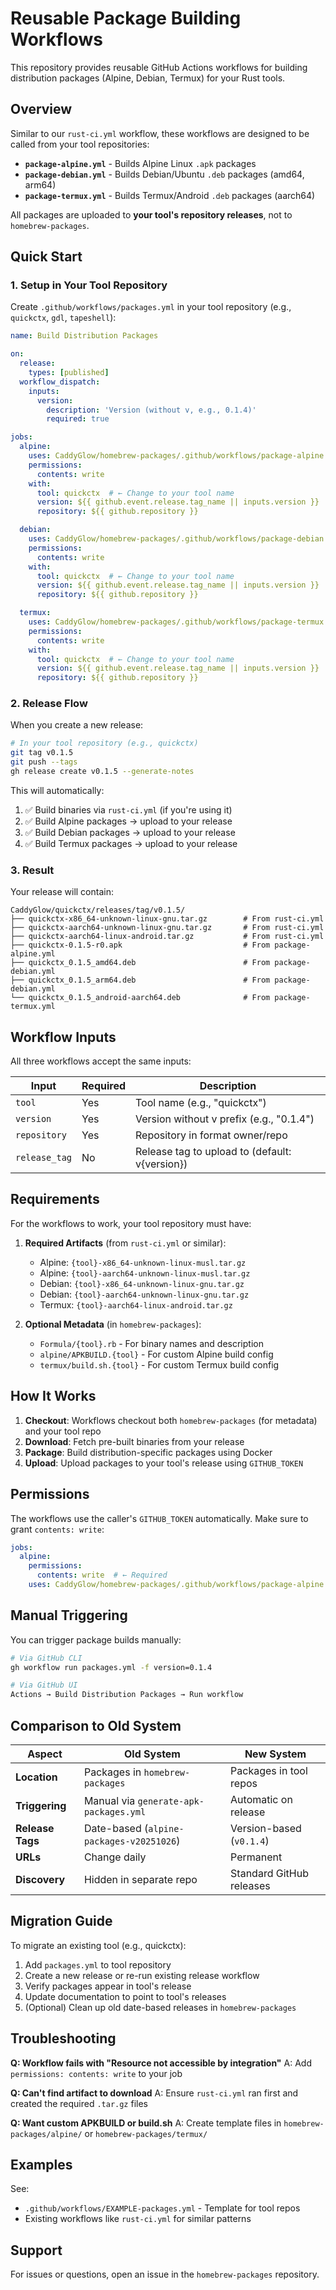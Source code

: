 # Reusable Package Building Workflows

This repository provides reusable GitHub Actions workflows for building distribution packages (Alpine, Debian, Termux) for your Rust tools.

## Overview

Similar to our `rust-ci.yml` workflow, these workflows are designed to be called from your tool repositories:

- **`package-alpine.yml`** - Builds Alpine Linux `.apk` packages
- **`package-debian.yml`** - Builds Debian/Ubuntu `.deb` packages (amd64, arm64)
- **`package-termux.yml`** - Builds Termux/Android `.deb` packages (aarch64)

All packages are uploaded to **your tool's repository releases**, not to `homebrew-packages`.

## Quick Start

### 1. Setup in Your Tool Repository

Create `.github/workflows/packages.yml` in your tool repository (e.g., `quickctx`, `gdl`, `tapeshell`):

```yaml
name: Build Distribution Packages

on:
  release:
    types: [published]
  workflow_dispatch:
    inputs:
      version:
        description: 'Version (without v, e.g., 0.1.4)'
        required: true

jobs:
  alpine:
    uses: CaddyGlow/homebrew-packages/.github/workflows/package-alpine.yml@main
    permissions:
      contents: write
    with:
      tool: quickctx  # ← Change to your tool name
      version: ${{ github.event.release.tag_name || inputs.version }}
      repository: ${{ github.repository }}

  debian:
    uses: CaddyGlow/homebrew-packages/.github/workflows/package-debian.yml@main
    permissions:
      contents: write
    with:
      tool: quickctx  # ← Change to your tool name
      version: ${{ github.event.release.tag_name || inputs.version }}
      repository: ${{ github.repository }}

  termux:
    uses: CaddyGlow/homebrew-packages/.github/workflows/package-termux.yml@main
    permissions:
      contents: write
    with:
      tool: quickctx  # ← Change to your tool name
      version: ${{ github.event.release.tag_name || inputs.version }}
      repository: ${{ github.repository }}
```

### 2. Release Flow

When you create a new release:

```bash
# In your tool repository (e.g., quickctx)
git tag v0.1.5
git push --tags
gh release create v0.1.5 --generate-notes
```

This will automatically:
1. ✅ Build binaries via `rust-ci.yml` (if you're using it)
2. ✅ Build Alpine packages → upload to your release
3. ✅ Build Debian packages → upload to your release
4. ✅ Build Termux packages → upload to your release

### 3. Result

Your release will contain:

```
CaddyGlow/quickctx/releases/tag/v0.1.5/
├── quickctx-x86_64-unknown-linux-gnu.tar.gz        # From rust-ci.yml
├── quickctx-aarch64-unknown-linux-gnu.tar.gz       # From rust-ci.yml
├── quickctx-aarch64-linux-android.tar.gz           # From rust-ci.yml
├── quickctx-0.1.5-r0.apk                           # From package-alpine.yml
├── quickctx_0.1.5_amd64.deb                        # From package-debian.yml
├── quickctx_0.1.5_arm64.deb                        # From package-debian.yml
└── quickctx_0.1.5_android-aarch64.deb              # From package-termux.yml
```

## Workflow Inputs

All three workflows accept the same inputs:

| Input | Required | Description |
|-------|----------|-------------|
| `tool` | Yes | Tool name (e.g., "quickctx") |
| `version` | Yes | Version without v prefix (e.g., "0.1.4") |
| `repository` | Yes | Repository in format owner/repo |
| `release_tag` | No | Release tag to upload to (default: v{version}) |

## Requirements

For the workflows to work, your tool repository must have:

1. **Required Artifacts** (from `rust-ci.yml` or similar):
   - Alpine: `{tool}-x86_64-unknown-linux-musl.tar.gz`
   - Alpine: `{tool}-aarch64-unknown-linux-musl.tar.gz`
   - Debian: `{tool}-x86_64-unknown-linux-gnu.tar.gz`
   - Debian: `{tool}-aarch64-unknown-linux-gnu.tar.gz`
   - Termux: `{tool}-aarch64-linux-android.tar.gz`

2. **Optional Metadata** (in `homebrew-packages`):
   - `Formula/{tool}.rb` - For binary names and description
   - `alpine/APKBUILD.{tool}` - For custom Alpine build config
   - `termux/build.sh.{tool}` - For custom Termux build config

## How It Works

1. **Checkout**: Workflows checkout both `homebrew-packages` (for metadata) and your tool repo
2. **Download**: Fetch pre-built binaries from your release
3. **Package**: Build distribution-specific packages using Docker
4. **Upload**: Upload packages to your tool's release using `GITHUB_TOKEN`

## Permissions

The workflows use the caller's `GITHUB_TOKEN` automatically. Make sure to grant `contents: write`:

```yaml
jobs:
  alpine:
    permissions:
      contents: write  # ← Required
    uses: CaddyGlow/homebrew-packages/.github/workflows/package-alpine.yml@main
```

## Manual Triggering

You can trigger package builds manually:

```bash
# Via GitHub CLI
gh workflow run packages.yml -f version=0.1.4

# Via GitHub UI
Actions → Build Distribution Packages → Run workflow
```

## Comparison to Old System

| Aspect | Old System | New System |
|--------|-----------|------------|
| **Location** | Packages in `homebrew-packages` | Packages in tool repos |
| **Triggering** | Manual via `generate-apk-packages.yml` | Automatic on release |
| **Release Tags** | Date-based (`alpine-packages-v20251026`) | Version-based (`v0.1.4`) |
| **URLs** | Change daily | Permanent |
| **Discovery** | Hidden in separate repo | Standard GitHub releases |

## Migration Guide

To migrate an existing tool (e.g., quickctx):

1. Add `packages.yml` to tool repository
2. Create a new release or re-run existing release workflow
3. Verify packages appear in tool's release
4. Update documentation to point to tool's releases
5. (Optional) Clean up old date-based releases in `homebrew-packages`

## Troubleshooting

**Q: Workflow fails with "Resource not accessible by integration"**
A: Add `permissions: contents: write` to your job

**Q: Can't find artifact to download**
A: Ensure `rust-ci.yml` ran first and created the required `.tar.gz` files

**Q: Want custom APKBUILD or build.sh**
A: Create template files in `homebrew-packages/alpine/` or `homebrew-packages/termux/`

## Examples

See:
- `.github/workflows/EXAMPLE-packages.yml` - Template for tool repos
- Existing workflows like `rust-ci.yml` for similar patterns

## Support

For issues or questions, open an issue in the `homebrew-packages` repository.
